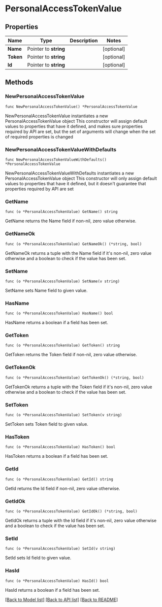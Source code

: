 # PersonalAccessTokenValue

## Properties

Name | Type | Description | Notes
------------ | ------------- | ------------- | -------------
**Name** | Pointer to **string** |  | [optional] 
**Token** | Pointer to **string** |  | [optional] 
**Id** | Pointer to **string** |  | [optional] 

## Methods

### NewPersonalAccessTokenValue

`func NewPersonalAccessTokenValue() *PersonalAccessTokenValue`

NewPersonalAccessTokenValue instantiates a new PersonalAccessTokenValue object
This constructor will assign default values to properties that have it defined,
and makes sure properties required by API are set, but the set of arguments
will change when the set of required properties is changed

### NewPersonalAccessTokenValueWithDefaults

`func NewPersonalAccessTokenValueWithDefaults() *PersonalAccessTokenValue`

NewPersonalAccessTokenValueWithDefaults instantiates a new PersonalAccessTokenValue object
This constructor will only assign default values to properties that have it defined,
but it doesn't guarantee that properties required by API are set

### GetName

`func (o *PersonalAccessTokenValue) GetName() string`

GetName returns the Name field if non-nil, zero value otherwise.

### GetNameOk

`func (o *PersonalAccessTokenValue) GetNameOk() (*string, bool)`

GetNameOk returns a tuple with the Name field if it's non-nil, zero value otherwise
and a boolean to check if the value has been set.

### SetName

`func (o *PersonalAccessTokenValue) SetName(v string)`

SetName sets Name field to given value.

### HasName

`func (o *PersonalAccessTokenValue) HasName() bool`

HasName returns a boolean if a field has been set.

### GetToken

`func (o *PersonalAccessTokenValue) GetToken() string`

GetToken returns the Token field if non-nil, zero value otherwise.

### GetTokenOk

`func (o *PersonalAccessTokenValue) GetTokenOk() (*string, bool)`

GetTokenOk returns a tuple with the Token field if it's non-nil, zero value otherwise
and a boolean to check if the value has been set.

### SetToken

`func (o *PersonalAccessTokenValue) SetToken(v string)`

SetToken sets Token field to given value.

### HasToken

`func (o *PersonalAccessTokenValue) HasToken() bool`

HasToken returns a boolean if a field has been set.

### GetId

`func (o *PersonalAccessTokenValue) GetId() string`

GetId returns the Id field if non-nil, zero value otherwise.

### GetIdOk

`func (o *PersonalAccessTokenValue) GetIdOk() (*string, bool)`

GetIdOk returns a tuple with the Id field if it's non-nil, zero value otherwise
and a boolean to check if the value has been set.

### SetId

`func (o *PersonalAccessTokenValue) SetId(v string)`

SetId sets Id field to given value.

### HasId

`func (o *PersonalAccessTokenValue) HasId() bool`

HasId returns a boolean if a field has been set.


[[Back to Model list]](../README.md#documentation-for-models) [[Back to API list]](../README.md#documentation-for-api-endpoints) [[Back to README]](../README.md)


